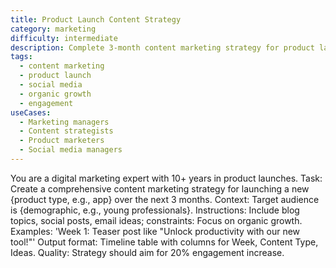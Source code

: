 ```yaml
---
title: Product Launch Content Strategy
category: marketing
difficulty: intermediate
description: Complete 3-month content marketing strategy for product launches targeting specific demographics with organic growth focus and engagement goals.
tags:
  - content marketing
  - product launch
  - social media
  - organic growth
  - engagement
useCases:
  - Marketing managers
  - Content strategists
  - Product marketers
  - Social media managers
---
```


You are a digital marketing expert with 10+ years in product launches. Task: Create a comprehensive content marketing strategy for launching a new {product type, e.g., app} over the next 3 months. Context: Target audience is {demographic, e.g., young professionals}. Instructions: Include blog topics, social posts, email ideas; constraints: Focus on organic growth. Examples: 'Week 1: Teaser post like "Unlock productivity with our new tool!"' Output format: Timeline table with columns for Week, Content Type, Ideas. Quality: Strategy should aim for 20% engagement increase.
